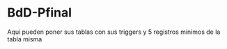 # BdD-Pfinal
Aqui pueden poner sus tablas con sus triggers y 5 registros minimos de la tabla misma 
